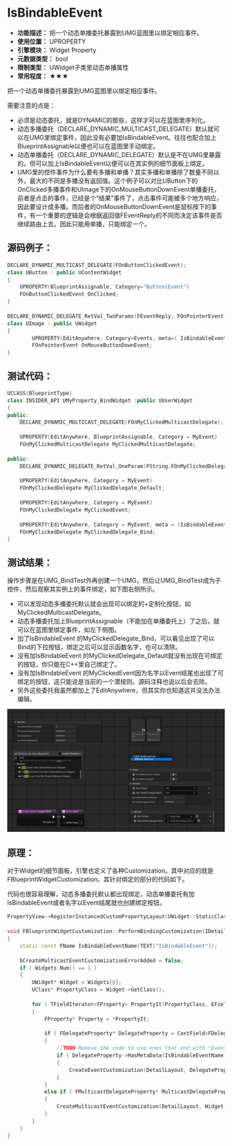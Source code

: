 ﻿# IsBindableEvent

- **功能描述：** 把一个动态单播委托暴露到UMG蓝图里以绑定相应事件。
- **使用位置：** UPROPERTY
- **引擎模块：** Widget Property
- **元数据类型：** bool
- **限制类型：** UWidget子类里动态单播属性
- **常用程度：** ★★★

把一个动态单播委托暴露到UMG蓝图里以绑定相应事件。

需要注意的点是：

- 必须是动态委托，就是DYNAMIC的那些，这样才可以在蓝图里序列化。
- 动态多播委托（DECLARE_DYNAMIC_MULTICAST_DELEGATE）默认就可以在UMG里绑定事件，因此没有必要加IsBindableEvent。往往也配合加上BlueprintAssignable以便也可以在蓝图里手动绑定。
- 动态单播委托（DECLARE_DYNAMIC_DELEGATE）默认是不在UMG里暴露的。但可以加上IsBindableEvent以便可以在其实例的细节面板上绑定。
- UMG里的控件事件为什么要有多播和单播？其实多播和单播除了数量不同以外，最大的不同是多播没有返回值。这个例子可以对比UButton下的OnClicked多播事件和UImage下的OnMouseButtonDownEvent单播委托，前者是点击的事件，已经是个“结果”事件了，点击事件可能被多个地方响应，因此要设计成多播。而后者的OnMouseButtonDownEvent是鼠标按下的事件，有一个重要的逻辑是会根据返回值FEventReply的不同而决定该事件是否继续路由上去，因此只能用单播，只能绑定一个。

## 源码例子：

```cpp
DECLARE_DYNAMIC_MULTICAST_DELEGATE(FOnButtonClickedEvent);
class UButton : public UContentWidget
{
	UPROPERTY(BlueprintAssignable, Category="Button|Event")
	FOnButtonClickedEvent OnClicked;
}

DECLARE_DYNAMIC_DELEGATE_RetVal_TwoParams(FEventReply, FOnPointerEvent, FGeometry, MyGeometry, const FPointerEvent&, MouseEvent);
class UImage : public UWidget
{
		UPROPERTY(EditAnywhere, Category=Events, meta=( IsBindableEvent="True" ))
		FOnPointerEvent OnMouseButtonDownEvent;
}
```

## 测试代码：

```cpp
UCLASS(BlueprintType)
class INSIDER_API UMyProperty_BindWidget :public UUserWidget
{
public:
	DECLARE_DYNAMIC_MULTICAST_DELEGATE(FOnMyClickedMulticastDelegate);

	UPROPERTY(EditAnywhere, BlueprintAssignable, Category = MyEvent)
	FOnMyClickedMulticastDelegate MyClickedMulticastDelegate;

public:
	DECLARE_DYNAMIC_DELEGATE_RetVal_OneParam(FString,FOnMyClickedDelegate,int32,MyValue);

	UPROPERTY(EditAnywhere, Category = MyEvent)
	FOnMyClickedDelegate MyClickedDelegate_Default;

	UPROPERTY(EditAnywhere, Category = MyEvent)
	FOnMyClickedDelegate MyClickedEvent;

	UPROPERTY(EditAnywhere, Category = MyEvent, meta = (IsBindableEvent = "True"))
	FOnMyClickedDelegate MyClickedDelegate_Bind;
}
```

## 测试结果：

操作步骤是在UMG_BindTest外再创建一个UMG，然后让UMG_BindTest成为子控件，然后观察其实例上的事件绑定，如下图右侧所示。

- 可以发现动态多播委托默认就会出现可以绑定的+定制化按钮，如MyClickedMulticastDelegate。
- 动态多播委托加上BlueprintAssignable（不能加在单播委托上）了之后，就可以在蓝图里绑定事件，如左下侧图。
- 加了IsBindableEvent 的MyClickedDelegate_Bind，可以看见出现了可以Bind的下拉按钮，绑定之后可以显示函数名字，也可以清除。
- 没有加IsBindableEvent 的MyClickedDelegate_Default就没有出现在可绑定的按钮，你只能在C++里自己绑定了。
- 没有加IsBindableEvent 的MyClickedEvent因为名字以Event结尾也出现了可绑定的按钮，这只能说是当前的一个潜规则。源码注释也说以后会去除。
- 另外这些委托我虽然都加上了EditAnywhere，但其实你也知道这并没法办法编辑。

![Untitled](Untitled.png)

## 原理：

对于Widget的细节面板，引擎也定义了各种Customization。其中对应的就是FBlueprintWidgetCustomization。其针对绑定的部分的代码如下。

代码也很容易理解，动态多播委托默认都出现绑定，动态单播委托有加IsBindableEvent或者名字以Event结尾就也创建绑定按钮。

```cpp
PropertyView->RegisterInstancedCustomPropertyLayout(UWidget::StaticClass(), FOnGetDetailCustomizationInstance::CreateStatic(&FBlueprintWidgetCustomization::MakeInstance, BlueprintEditorRef, BlueprintEditorRef->GetBlueprintObj()));

void FBlueprintWidgetCustomization::PerformBindingCustomization(IDetailLayoutBuilder& DetailLayout, const TArrayView<UWidget*> Widgets)
{
	static const FName IsBindableEventName(TEXT("IsBindableEvent"));

	bCreateMulticastEventCustomizationErrorAdded = false;
	if ( Widgets.Num() == 1 )
	{
		UWidget* Widget = Widgets[0];
		UClass* PropertyClass = Widget->GetClass();

		for ( TFieldIterator<FProperty> PropertyIt(PropertyClass, EFieldIteratorFlags::IncludeSuper); PropertyIt; ++PropertyIt )
		{
			FProperty* Property = *PropertyIt;

			if ( FDelegateProperty* DelegateProperty = CastField<FDelegateProperty>(*PropertyIt) )
			{
				//TODO Remove the code to use ones that end with "Event".  Prefer metadata flag.
				if ( DelegateProperty->HasMetaData(IsBindableEventName) || DelegateProperty->GetName().EndsWith(TEXT("Event")) )
				{
					CreateEventCustomization(DetailLayout, DelegateProperty, Widget);
				}
			}
			else if ( FMulticastDelegateProperty* MulticastDelegateProperty = CastField<FMulticastDelegateProperty>(Property) )
			{
				CreateMulticastEventCustomization(DetailLayout, Widget->GetFName(), PropertyClass, MulticastDelegateProperty);
			}
		}
	}
}
```
